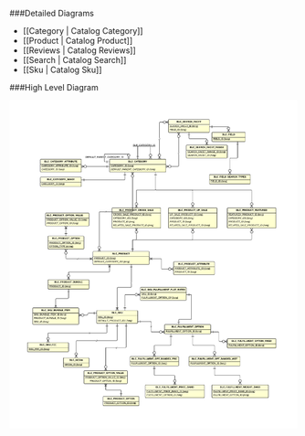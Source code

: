 ###Detailed Diagrams
- [[Category | Catalog Category]]
- [[Product | Catalog Product]]
- [[Reviews | Catalog Reviews]]
- [[Search | Catalog Search]]
- [[Sku | Catalog Sku]]

###High Level Diagram

[![Catalog High Level](images/dataModel/CatalogHighLevelERD.png)](images/dataModel/CatalogHighLevelERD.png)

